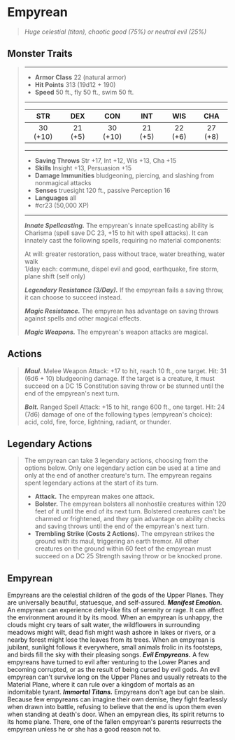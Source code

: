 # Empyrean
>*Huge celestial (titan), chaotic good (75%) or neutral evil (25%)*
## Monster Traits
>___
>- **Armor Class** 22 (natural armor)
>- **Hit Points** 313 (19d12 + 190)
>- **Speed** 50 ft., fly 50 ft., swim 50 ft.
>___
>|STR|DEX|CON|INT|WIS|CHA|
>|:---:|:---:|:---:|:---:|:---:|:---:|
>|30 (+10)|21 (+5)|30 (+10)|21 (+5)|22 (+6)|27 (+8)|
>___
>- **Saving Throws** Str +17, Int +12, Wis +13, Cha +15
>- **Skills** Insight +13, Persuasion +15
>- **Damage Immunities** bludgeoning, piercing, and slashing from nonmagical attacks
>- **Senses** truesight 120 ft., passive Perception 16
>- **Languages** all
>- #cr23 (50,000 XP)
>___
>***Innate Spellcasting.*** The empyrean's innate spellcasting ability is Charisma (spell save DC 23, +15 to hit with spell attacks). It can innately cast the following spells, requiring no material components:  
>
>At will: greater restoration, pass without trace, water breathing, water walk  
>1/day each: commune, dispel evil and good, earthquake, fire storm, plane shift (self only)  
>
>
>***Legendary Resistance (3/Day).*** If the empyrean fails a saving throw, it can choose to succeed instead.  
>
>***Magic Resistance.*** The empyrean has advantage on saving throws against spells and other magical effects.  
>
>***Magic Weapons.*** The empyrean's weapon attacks are magical.  
>
## Actions
>***Maul.*** Melee Weapon Attack: +17 to hit, reach 10 ft., one target. Hit: 31 (6d6 + 10) bludgeoning damage. If the target is a creature, it must succeed on a DC 15 Constitution saving throw or be stunned until the end of the empyrean's next turn.  
>
>***Bolt.*** Ranged Spell Attack: +15 to hit, range 600 ft., one target. Hit: 24 (7d6) damage of one of the following types (empyrean's choice): acid, cold, fire, force, lightning, radiant, or thunder.  
>
## Legendary Actions
>The empyrean can take 3 legendary actions, choosing from the options below. Only one legendary action can be used at a time and only at the end of another creature's turn. The empyrean regains spent legendary actions at the start of its turn.
>
>- **Attack.** The empyrean makes one attack.
>- **Bolster.** The empyrean bolsters all nonhostile creatures within 120 feet of it until the end of its next turn. Bolstered creatures can't be charmed or frightened, and they gain advantage on ability checks and saving throws until the end of the empyrean's next turn.
>- **Trembling Strike (Costs 2 Actions).** The empyrean strikes the ground with its maul, triggering an earth tremor. All other creatures on the ground within 60 feet of the empyrean must succeed on a DC 25 Strength saving throw or be knocked prone.
## Empyrean
Empyreans are the celestial children of the gods of the Upper Planes. They are universally beautiful, statuesque, and self-assured.
***Manifest Emotion.*** An empyrean can experience deity-like fits of serenity or rage. It can affect the environment around it by its mood. When an empyrean is unhappy, the clouds might cry tears of salt water, the wildflowers in surrounding meadows might wilt, dead fish might wash ashore in lakes or rivers, or a nearby forest might lose the leaves from its trees. When an empyrean is jubilant, sunlight follows it everywhere, small animals frolic in its footsteps, and birds fill the sky with their pleasing songs.
***Evil Empyreans.*** A few empyreans have turned to evil after venturing to the Lower Planes and becoming corrupted, or as the result of being cursed by evil gods. An evil empyrean can't survive long on the Upper Planes and usually retreats to the Material Plane, where it can rule over a kingdom of mortals as an indomitable tyrant.
***Immortal Titans.*** Empyreans don't age but can be slain. Because few empyreans can imagine their own demise, they fight fearlessly when drawn into battle, refusing to believe that the end is upon them even when standing at death's door. When an empyrean dies, its spirit returns to its home plane. There, one of the fallen empyrean's parents resurrects the empyrean unless he or she has a good reason not to.